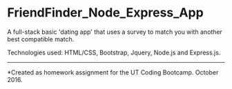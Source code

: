 # FriendFinder_Node_Express_App
A  full-stack basic 'dating app' that uses a survey to match you with another best compatible match.

Technologies used: HTML/CSS, Bootstrap, Jquery, Node.js and Express.js.

----
*Created as homework assignment for the UT Coding Bootcamp. October 2016. 
